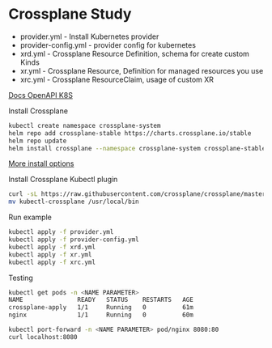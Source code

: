 # Crossplane Study

- provider.yml - Install Kubernetes provider
- provider-config.yml - provider config for kubernetes
- xrd.yml - Crossplane Resource Definition, schema for create custom Kinds
- xr.yml - Crossplane Resource, Definition for managed resources you use
- xrc.yml - Crossplane ResourceClaim, usage of custom XR

[Docs OpenAPI K8S](https://kubernetes.io/docs/tasks/extend-kubernetes/custom-resources/custom-resource-definitions/)

Install Crossplane
```bash
kubectl create namespace crossplane-system
helm repo add crossplane-stable https://charts.crossplane.io/stable
helm repo update
helm install crossplane --namespace crossplane-system crossplane-stable/crossplane
```
[More install options](https://docs.crossplane.io/v1.10/getting-started/install-configure/)

Install Crossplane Kubectl plugin
```bash
curl -sL https://raw.githubusercontent.com/crossplane/crossplane/master/install.sh | sh
mv kubectl-crossplane /usr/local/bin
```

Run example
```bash
kubectl apply -f provider.yml
kubectl apply -f provider-config.yml
kubectl apply -f xrd.yml
kubectl apply -f xr.yml
kubectl apply -f xrc.yml
```

Testing
```bash
kubectl get pods -n <NAME PARAMETER>
NAME               READY   STATUS    RESTARTS   AGE
crossplane-apply   1/1     Running   0          61m
nginx              1/1     Running   0          60m
```

```bash
kubectl port-forward -n <NAME PARAMETER> pod/nginx 8080:80
curl localhost:8080
```